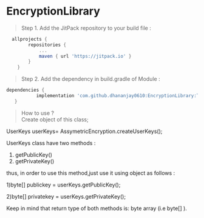# EncryptionLibrary

> Step 1. Add the JitPack repository to your build file :

```gradle
  allprojects {
		repositories {
			...
			maven { url 'https://jitpack.io' }
		}
	}
```

>Step 2. Add the dependency in build.gradle of Module :
 ```gradle
 dependencies {
	        implementation 'com.github.dhananjay0610:EncryptionLibrary:Tag'
	}
 ```

> How to use ?  
	Create object of this class;
	
  UserKeys userKeys= AssymetricEncryption.createUserKeys();
  
 UserKeys class have two methods :
 1) getPublicKey()
 2) getPrivateKey()

 
 thus,
 in order to use this method,just use it using object as follows :
 
 1)byte[] publickey = userKeys.getPublicKey();
 
 2)byte[] privatekey = userKeys.getPrivateKey();
 
 
 Keep in mind that return type of both methods is:
 	byte array (i.e byte[] ).
